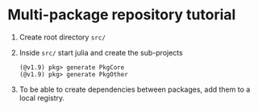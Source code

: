 # Multi-package repository tutorial

1. Create root directory `src/`
1. Inside `src/` start julia and create the sub-projects

    ```@julia-repl
    (@v1.9) pkg> generate PkgCore
    (@v1.9) pkg> generate PkgOther
    ```

1. To be able to create dependencies between packages, add them to a local registry.
